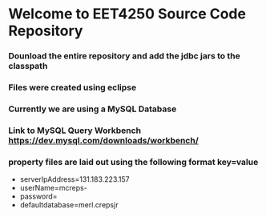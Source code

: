 # Welcome to EET4250 Source Code Repository


### Dounload the entire repository and add the jdbc jars to the classpath
### Files were created using eclipse
### Currently we are using a MySQL Database
### Link to MySQL Query Workbench https://dev.mysql.com/downloads/workbench/

### property files are laid out using the following format key=value
- serverIpAddress=131.183.223.157
- userName=mcreps-
- password=
- defaultdatabase=merl.crepsjr

